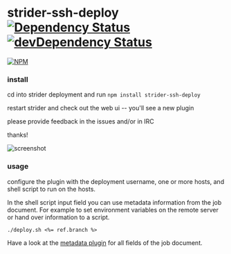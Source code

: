 # strider-ssh-deploy [![Dependency Status][dep-img]][dep-link] [![devDependency Status][dev-dep-img]][dev-dep-link]

[![NPM][npm-badge-img]][npm-badge-link]


### install

cd into strider deployment and run `npm install strider-ssh-deploy`

restart strider and check out the web ui -- you'll see a new plugin

please provide feedback in the issues and/or in IRC

thanks!

![screenshot][screenshot1]

### usage

configure the plugin with the deployment username, one or more hosts, and shell script to run on the hosts.

In the shell script input field you can use metadata information from the job document. For example to set environment variables on the remote server or hand over information to a script.

`./deploy.sh <%= ref.branch %>`

Have a look at the [metadata plugin](https://github.com/Strider-CD/strider-metadata) for all fields of the job document.



[dev-dep-img]: https://david-dm.org/Strider-CD/strider-ssh-deploy/dev-status.svg
[dev-dep-link]: https://david-dm.org/Strider-CD/strider-ssh-deploy#info=devDependencies
[dep-img]: https://david-dm.org/Strider-CD/strider-ssh-deploy.svg
[dep-link]: https://david-dm.org/Strider-CD/strider-ssh-deploy
[npm-badge-img]: https://nodei.co/npm/strider-ssh-deploy.png?downloads=true&stars=true
[npm-badge-link]: https://nodei.co/npm/strider-ssh-deploy/

[screenshot1]: http://cl.ly/image/1t2W2r0E0G0p/Screen%20Shot%202014-07-10%20at%205.38.31%20PM.png
